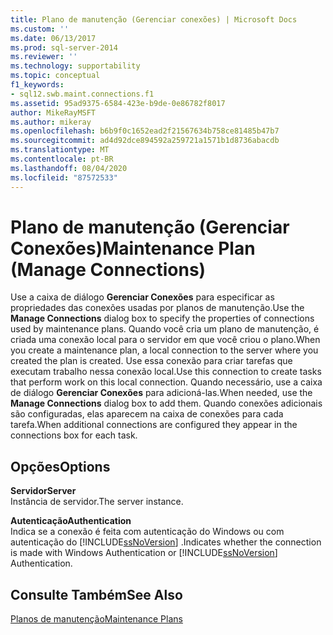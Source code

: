 ```yaml
---
title: Plano de manutenção (Gerenciar conexões) | Microsoft Docs
ms.custom: ''
ms.date: 06/13/2017
ms.prod: sql-server-2014
ms.reviewer: ''
ms.technology: supportability
ms.topic: conceptual
f1_keywords:
- sql12.swb.maint.connections.f1
ms.assetid: 95ad9375-6584-423e-b9de-0e86782f8017
author: MikeRayMSFT
ms.author: mikeray
ms.openlocfilehash: b6b9f0c1652ead2f21567634b758ce81485b47b7
ms.sourcegitcommit: ad4d92dce894592a259721a1571b1d8736abacdb
ms.translationtype: MT
ms.contentlocale: pt-BR
ms.lasthandoff: 08/04/2020
ms.locfileid: "87572533"
---
```

# <a name="maintenance-plan-manage-connections"></a><span data-ttu-id="7fbc4-102">Plano de manutenção (Gerenciar Conexões)</span><span class="sxs-lookup"><span data-stu-id="7fbc4-102">Maintenance Plan (Manage Connections)</span></span>
  <span data-ttu-id="7fbc4-103">Use a caixa de diálogo **Gerenciar Conexões** para especificar as propriedades das conexões usadas por planos de manutenção.</span><span class="sxs-lookup"><span data-stu-id="7fbc4-103">Use the **Manage Connections** dialog box to specify the properties of connections used by maintenance plans.</span></span> <span data-ttu-id="7fbc4-104">Quando você cria um plano de manutenção, é criada uma conexão local para o servidor em que você criou o plano.</span><span class="sxs-lookup"><span data-stu-id="7fbc4-104">When you create a maintenance plan, a local connection to the server where you created the plan is created.</span></span> <span data-ttu-id="7fbc4-105">Use essa conexão para criar tarefas que executam trabalho nessa conexão local.</span><span class="sxs-lookup"><span data-stu-id="7fbc4-105">Use this connection to create tasks that perform work on this local connection.</span></span> <span data-ttu-id="7fbc4-106">Quando necessário, use a caixa de diálogo **Gerenciar Conexões** para adicioná-las.</span><span class="sxs-lookup"><span data-stu-id="7fbc4-106">When needed, use the **Manage Connections** dialog box to add them.</span></span> <span data-ttu-id="7fbc4-107">Quando conexões adicionais são configuradas, elas aparecem na caixa de conexões para cada tarefa.</span><span class="sxs-lookup"><span data-stu-id="7fbc4-107">When additional connections are configured they appear in the connections box for each task.</span></span>  
  
## <a name="options"></a><span data-ttu-id="7fbc4-108">Opções</span><span class="sxs-lookup"><span data-stu-id="7fbc4-108">Options</span></span>  
 <span data-ttu-id="7fbc4-109">**Servidor**</span><span class="sxs-lookup"><span data-stu-id="7fbc4-109">**Server**</span></span>  
 <span data-ttu-id="7fbc4-110">Instância de servidor.</span><span class="sxs-lookup"><span data-stu-id="7fbc4-110">The server instance.</span></span>  
  
 <span data-ttu-id="7fbc4-111">**Autenticação**</span><span class="sxs-lookup"><span data-stu-id="7fbc4-111">**Authentication**</span></span>  
 <span data-ttu-id="7fbc4-112">Indica se a conexão é feita com autenticação do Windows ou com autenticação do [!INCLUDE[ssNoVersion](../../includes/ssnoversion-md.md)] .</span><span class="sxs-lookup"><span data-stu-id="7fbc4-112">Indicates whether the connection is made with Windows Authentication or [!INCLUDE[ssNoVersion](../../includes/ssnoversion-md.md)] Authentication.</span></span>  
  
## <a name="see-also"></a><span data-ttu-id="7fbc4-113">Consulte Também</span><span class="sxs-lookup"><span data-stu-id="7fbc4-113">See Also</span></span>  
 [<span data-ttu-id="7fbc4-114">Planos de manutenção</span><span class="sxs-lookup"><span data-stu-id="7fbc4-114">Maintenance Plans</span></span>](maintenance-plans.md)  
  
  
